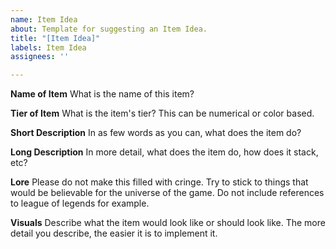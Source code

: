```yaml
---
name: Item Idea
about: Template for suggesting an Item Idea.
title: "[Item Idea]"
labels: Item Idea
assignees: ''

---
```


**Name of Item**
What is the name of this item?

**Tier of Item**
What is the item's tier? This can be numerical or color based.

**Short Description**
In as few words as you can, what does the item do?

**Long Description**
In more detail, what does the item do, how does it stack, etc?

**Lore**
Please do not make this filled with cringe. Try to stick to things that would be believable for the universe of the game. Do not include references to league of legends for example.

**Visuals**
Describe what the item would look like or should look like. The more detail you describe, the easier it is to implement it.
